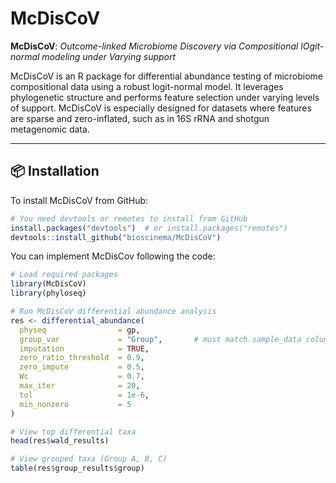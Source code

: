 # McDisCoV

**McDisCoV**: *Outcome-linked Microbiome Discovery via Compositional lOgit-normal modeling under Varying support*

McDisCoV is an R package for differential abundance testing of microbiome compositional data using a robust logit-normal model. It leverages phylogenetic structure and performs feature selection under varying levels of support. McDisCoV is especially designed for datasets where features are sparse and zero-inflated, such as in 16S rRNA and shotgun metagenomic data.

---

## 📦 Installation

To install McDisCoV from GitHub:

```r
# You need devtools or remotes to install from GitHub
install.packages("devtools")  # or install.packages("remotes")
devtools::install_github("bioscinema/McDisCoV")
```

You can implement McDisCov following the code:
```r
# Load required packages
library(McDisCoV)
library(phyloseq)

# Run McDisCoV differential abundance analysis
res <- differential_abundance(
  physeq                = gp,
  group_var             = "Group",       # must match sample_data column
  imputation            = TRUE,
  zero_ratio_threshold  = 0.9,
  zero_impute           = 0.5,
  Wc                    = 0.7,
  max_iter              = 20,
  tol                   = 1e-6,
  min_nonzero           = 5
)

# View top differential taxa
head(res$wald_results)

# View grouped taxa (Group A, B, C)
table(res$group_results$group)
```
